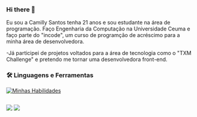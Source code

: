 ### Hi there 👋
Eu sou a Camilly Santos tenha 21 anos e sou estudante na área de programação.
Faço Engenharia da Computação na Universidade Ceuma e faço parte do "incode", um curso de programção de acréscimo para a minha área 
de desenvolvedora.

-Já participei de projetos voltados para a área de tecnologia como o "TXM Challenge" 
 e pretendo me tornar uma desenvolvedora front-end.
### 🛠️ Linguagens e Ferramentas  
[![Minhas Habilidades](https://skillicons.dev/icons?i=html,css,javascript,figma,py,
)](https://skillicons.dev)
          
##
<div>
  <a href="https://www.instagram.com/dudaidp/" target="_blank"><img src="https://img.shields.io/badge/-Instagram-5d52cb?style=for-the-badge&logo=instagram&logoColor=white" target="_blank"></a>
  <a href="https://www.linkedin.com/in/eduarda-fonseca-3a0b44234/" target="_blank"><img src="https://img.shields.io/badge/-LinkedIn-%230077B5?style=for-the-badge&logo=linkedin&logoColor=white" target="_blank"></a>
</div>
